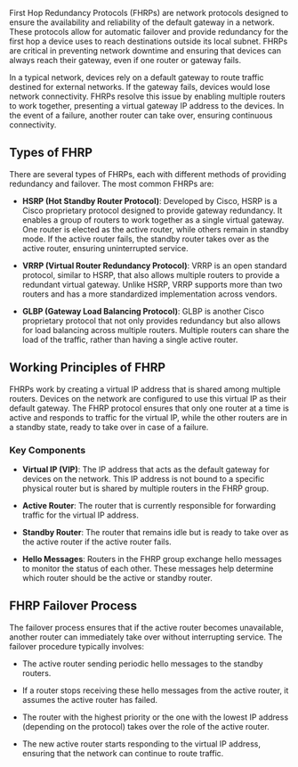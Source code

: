 First Hop Redundancy Protocols (FHRPs) are network protocols designed to ensure the availability and reliability of the default gateway in a network. These protocols allow for automatic failover and provide redundancy for the first hop a device uses to reach destinations outside its local subnet. FHRPs are critical in preventing network downtime and ensuring that devices can always reach their gateway, even if one router or gateway fails.

In a typical network, devices rely on a default gateway to route traffic destined for external networks. If the gateway fails, devices would lose network connectivity. FHRPs resolve this issue by enabling multiple routers to work together, presenting a virtual gateway IP address to the devices. In the event of a failure, another router can take over, ensuring continuous connectivity.

## **Types of FHRP**

There are several types of FHRPs, each with different methods of providing redundancy and failover. The most common FHRPs are:

- **HSRP (Hot Standby Router Protocol)**: Developed by Cisco, HSRP is a Cisco proprietary protocol designed to provide gateway redundancy. It enables a group of routers to work together as a single virtual gateway. One router is elected as the active router, while others remain in standby mode. If the active router fails, the standby router takes over as the active router, ensuring uninterrupted service.

- **VRRP (Virtual Router Redundancy Protocol)**: VRRP is an open standard protocol, similar to HSRP, that also allows multiple routers to provide a redundant virtual gateway. Unlike HSRP, VRRP supports more than two routers and has a more standardized implementation across vendors.

- **GLBP (Gateway Load Balancing Protocol)**: GLBP is another Cisco proprietary protocol that not only provides redundancy but also allows for load balancing across multiple routers. Multiple routers can share the load of the traffic, rather than having a single active router.

## **Working Principles of FHRP**

FHRPs work by creating a virtual IP address that is shared among multiple routers. Devices on the network are configured to use this virtual IP as their default gateway. The FHRP protocol ensures that only one router at a time is active and responds to traffic for the virtual IP, while the other routers are in a standby state, ready to take over in case of a failure.

### **Key Components**

- **Virtual IP (VIP)**: The IP address that acts as the default gateway for devices on the network. This IP address is not bound to a specific physical router but is shared by multiple routers in the FHRP group.

- **Active Router**: The router that is currently responsible for forwarding traffic for the virtual IP address.

- **Standby Router**: The router that remains idle but is ready to take over as the active router if the active router fails.

- **Hello Messages**: Routers in the FHRP group exchange hello messages to monitor the status of each other. These messages help determine which router should be the active or standby router.

## **FHRP Failover Process**

The failover process ensures that if the active router becomes unavailable, another router can immediately take over without interrupting service. The failover procedure typically involves:

- The active router sending periodic hello messages to the standby routers.

- If a router stops receiving these hello messages from the active router, it assumes the active router has failed.

- The router with the highest priority or the one with the lowest IP address (depending on the protocol) takes over the role of the active router.

- The new active router starts responding to the virtual IP address, ensuring that the network can continue to route traffic.